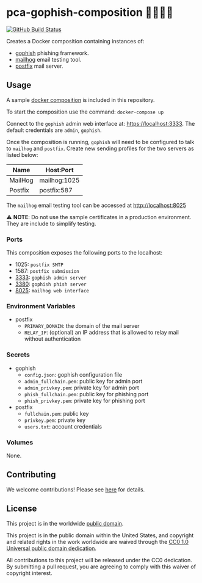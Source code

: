 # pca-gophish-composition 🎣🐷📮🐳 #

[![GitHub Build Status](https://github.com/cisagov/pca-gophish-composition/workflows/build/badge.svg)](https://github.com/cisagov/pca-gophish-composition/actions)

Creates a Docker composition containing instances of:

- [gophish](https://github.com/cisagov/docker-gophish/) phishing framework.
- [mailhog](https://github.com/mailhog/MailHog) email testing tool.
- [postfix](https://github.com/cisagov/docker-postfix/) mail server.

## Usage ##

A sample [docker composition](docker-compose.yml) is included
in this repository.

To start the composition use the command: `docker-compose up`

Connect to the `gophish` admin web interface at:
[https://localhost:3333](https://localhost:3333).
The default credentials are `admin`, `gophish`.

Once the composition is running, `gophish` will need to be
configured to talk to `mailhog` and `postfix`. Create new
sending profiles for the two servers as listed below:

| Name    | Host:Port    |
| ------- | ------------ |
| MailHog | mailhog:1025 |
| Postfix | postfix:587  |

The `mailhog` email testing tool can be accessed at [http://localhost:8025](http://localhost:8025)

⚠️ **NOTE**:  Do not use the sample certificates in a production environment.
They are include to simplify testing.

### Ports ###

This composition exposes the following ports to the localhost:

- 1025: `postfix SMTP`
- 1587: `postfix submission`
- [3333](https://localhost:3333): `gophish admin server`
- [3380](http://localhost:3380): `gophish phish server`
- [8025](http://localhost:8025): `mailhog web interface`

### Environment Variables ###

- postfix
  - `PRIMARY_DOMAIN`: the domain of the mail server
  - `RELAY_IP`: (optional) an IP address that is allowed to relay mail without authentication

### Secrets ###

- gophish
  - `config.json`: gophish configuration file
  - `admin_fullchain.pem`: public key for admin port
  - `admin_privkey.pem`: private key for admin port
  - `phish_fullchain.pem`: public key for phishing port
  - `phish_privkey.pem`: private key for phishing port
- postfix
  - `fullchain.pem`: public key
  - `privkey.pem`: private key
  - `users.txt`: account credentials

### Volumes ###

None.

## Contributing ##

We welcome contributions! Please see [here](CONTRIBUTING.md) for
details.

## License ##

This project is in the worldwide [public domain](LICENSE).

This project is in the public domain within the United States, and
copyright and related rights in the work worldwide are waived through
the [CC0 1.0 Universal public domain
dedication](https://creativecommons.org/publicdomain/zero/1.0/).

All contributions to this project will be released under the CC0
dedication. By submitting a pull request, you are agreeing to comply
with this waiver of copyright interest.
